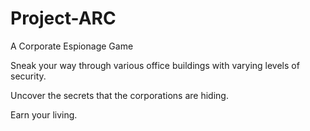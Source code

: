 # Project-ARC
A Corporate Espionage Game


Sneak your way through various office buildings with varying levels of security.

Uncover the secrets that the corporations are hiding.

Earn your living.

